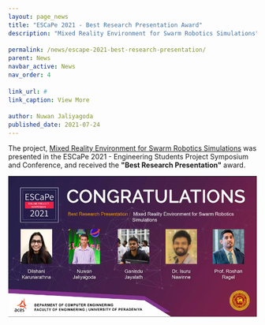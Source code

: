 ```yaml
---
layout: page_news
title: "ESCaPe 2021 - Best Research Presentation Award"
description: "Mixed Reality Environment for Swarm Robotics Simulations"

permalink: /news/escape-2021-best-research-presentation/
parent: News
navbar_active: News
nav_order: 4

link_url: #
link_caption: View More

author: Nuwan Jaliyagoda
published_date: 2021-07-24
---
```


The project, <a href="{% link projects/pages/4_Mixed_Reality_Simulations.md %}">Mixed Reality Environment for Swarm Robotics Simulations</a> was presented in the ESCaPe 2021 - Engineering Students Project Symposium and Conference, and received the **"Best Research Presentation"** award.

<div class="container text-center pt-3 pb-5">
    <img src="/news/img/escape-2021.png" class="img img-thumb w-50" style="min-width: 400px;">
</div>
